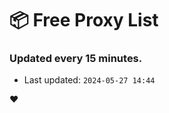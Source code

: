 # :package: Free Proxy List
### Updated every 15 minutes.

- Last updated: `2024-05-27 14:44`

:heart:
